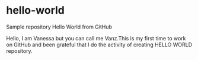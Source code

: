 # hello-world
Sample repository Hello World from GitHub

Hello, I am Vanessa but you can call me Vanz.This is my first time to work on GitHub and been grateful that I do the activity of creating HELLO WORLD repository.
